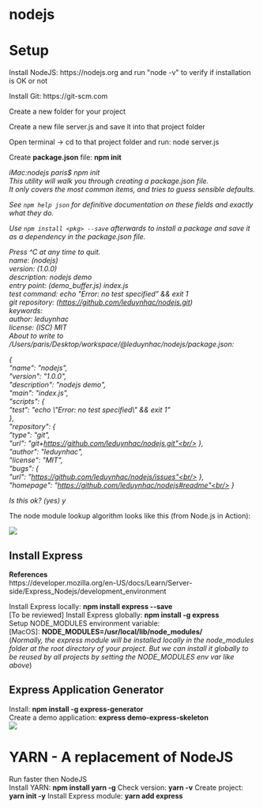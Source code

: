 # nodejs
<h1>Setup</h1>
<p>Install NodeJS: https://nodejs.org and run "node -v" to verify if installation is OK or not</p>
<p>Install Git: https://git-scm.com</p>
<p>Create a new folder for your project</p>
<p>Create a new file server.js and save it into that project folder</p>
<p>Open terminal -> cd to that project folder and run: node server.js</p>
<p>Create <b>package.json</b> file: <b>npm init</b></p>
<p><i>
iMac:nodejs paris$ npm init<br/>
This utility will walk you through creating a package.json file.<br/>
It only covers the most common items, and tries to guess sensible defaults.<br/>

See `npm help json` for definitive documentation on these fields
and exactly what they do.<br/>

Use `npm install <pkg> --save` afterwards to install a package and
save it as a dependency in the package.json file.<br/>

Press ^C at any time to quit.<br/>
name: (nodejs)<br/>
version: (1.0.0)<br/>
description: nodejs demo<br/>
entry point: (demo_buffer.js) index.js<br/>
test command: echo \"Error: no test specified\" && exit 1<br/>
git repository: (https://github.com/leduynhac/nodejs.git)<br/>
keywords:<br/>
author: leduynhac<br/>
license: (ISC) MIT<br/>
About to write to /Users/paris/Desktop/workspace/@leduynhac/nodejs/package.json:<br/>

{<br/>
  "name": "nodejs",<br/>
  "version": "1.0.0",<br/>
  "description": "nodejs demo",<br/>
  "main": "index.js",<br/>
  "scripts": {<br/>
    "test": "echo \\\"Error: no test specified\\\" && exit 1"<br/>
  },<br/>
  "repository": {<br/>
    "type": "git",<br/>
    "url": "git+https://github.com/leduynhac/nodejs.git"<br/>
  },<br/>
  "author": "leduynhac",<br/>
  "license": "MIT",<br/>
  "bugs": {<br/>
    "url": "https://github.com/leduynhac/nodejs/issues"<br/>
  },<br/>
  "homepage": "https://github.com/leduynhac/nodejs#readme"<br/>
}<br/>


Is this ok? (yes) y  <br/>
</i></p>
<p>The node module lookup algorithm looks like this (from Node.js in Action):</p>
<img src="https://lh3.googleusercontent.com/t647e3CPariM1ZbOLuwby1jECE7FyQtS1MWGaZS2mshlc-twZSjL765yKb22ydKujNGcXiwXBHhSULTIwNJpt5cA1CVKdLSjT_KTvniXLm3mUDH41SxUlciaCPvqq13rpwfouLr-uZpqpaaYNd6s51xkECgYt01YvKUlkbAtDa-vl9KHdx7RBFU0lztdeGH6EtDbXzTp7u9_c7G8Om9Ch7EWUWQ1XSp6dc_2Y4o-qQbm2PRX4Q6fF-JJIW9v1NqqA-DtI52oEa-2WEqU2lr_wr6xOfzwXt82fAgXEd9Cw96eaWXTsHGiXOjjJ56IWyjdd4h7dfi8hYgZQ3XBtPp3G0RgZ-iWL8gKw5jVVkaMvQzodKPa7ldz1iyDma-qTaz0t8Lwi9o9LEkN50qJNsI7akeA5Ys178OyOSwQwkC7nl-FdwEcGR9yMMr7mI8T0yZZXJx5Sqx06V9MtdNMUlFrDagAvuDAQ1uelWlTH2JB_K8JWldeuy0harXqAl0rjpv910doEPXl6zOD-w5v99DNJavbBviJf7J3tzp1mmgG1q0ljqV_hh9YkSW1kRAwjOFKhkx6MVk-IOiaVnAoX0cifIbSlAcVWkzGUnVPfQ=w655-h686-no"/> 
<h2>Install Express</h2>
<p>
<b>References</b><br/>
https://developer.mozilla.org/en-US/docs/Learn/Server-side/Express_Nodejs/development_environment<br/>
</p>
<p>
Install Express locally: <b>npm install express --save</b><br/>
[To be reviewed] Install Express globally: <b>npm install -g express</b><br/>
Setup NODE_MODULES environment variable:<br/>
[MacOS]: <b>NODE_MODULES=/usr/local/lib/node_modules/</b><br/>
(<i>Normally, the express module will be installed locally in the node_modules folder at the root directory of your project. But we can install it globally to be reused by all projects by setting the NODE_MODULES env var like above</i>)<br/>  
</p>
<h2>Express Application Generator</h2>
Install: <b>npm install -g express-generator</b><br/>
Create a demo application: <b>express demo-express-skeleton</b><br/>
<img src="https://lh3.googleusercontent.com/dx7diPCtD_WfKlod0QSGNOfQLOO1GTs1a4Kp-1aZvhKyVBvGVtX1v8j_IMsx67baYkMCvvZ94Tq2_VTYn0xp_shE9-ZMEnq4nRXsvG-ftGCdYkBAxdbkNRCeitrw-u3geNcVZEmbqc7YgoDZ3jCjSQha-Z2RSCy8DwnZhdz_dC3GgnMq6SrK6L3oIBGjCnPoGQHl7CBmbMH9YWfltMASPddchTrTwf8pHwd8ZSFkw77nZh02lAscmsLlhL1JcY30obiiIz-ujf5iNlqfB-g4bsn1vgQBd_FRWAgW1pBfYZ-kGggSSUksCoEiOujBsr2Imk9ToK9OSiQlPFiWbvMA8jqYQYrj6nj-Q0witNuDj17ycFVBrIy10pjl3YautxKKlcsPHqX4OMzj93vgr1U--82ogLaeX6rLZfXK3Eb66h3E0x3gn7TmrOP__LgJnk8kcYdC1Qz0EqaCl5Syn1yiPNHVQ-2sew6KOarkmCga68mjNKs1ZNcZ-BZYmh6ZpnQ6W82LoAftEOouY2jPy7vsXe9HERdwLVdcmkjSLK9wh9ReOq_todryoFJzztRMui598uTPI_OXSSqfQUl-UgRJQAHNZqL_vXGBrMZkoQ=w2176-h1534-no" />
<h1>YARN - A replacement of NodeJS</h1>
Run faster then NodeJS<br/>
Install YARN: <b>npm install yarn -g</b>
Check version: <b>yarn -v</b>
Create project: <b>yarn init -y</b>
Install Express module: <b>yarn add express</b>
